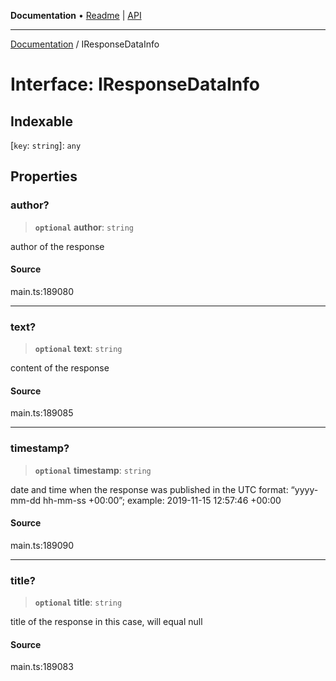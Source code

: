 **Documentation** • [Readme](../README.md) \| [API](../globals.md)

***

[Documentation](../README.md) / IResponseDataInfo

# Interface: IResponseDataInfo

## Indexable

 \[`key`: `string`\]: `any`

## Properties

### author?

> **`optional`** **author**: `string`

author of the response

#### Source

main.ts:189080

***

### text?

> **`optional`** **text**: `string`

content of the response

#### Source

main.ts:189085

***

### timestamp?

> **`optional`** **timestamp**: `string`

date and time when the response was published
in the UTC format: “yyyy-mm-dd hh-mm-ss +00:00”;
example:
2019-11-15 12:57:46 +00:00

#### Source

main.ts:189090

***

### title?

> **`optional`** **title**: `string`

title of the response
in this case, will equal null

#### Source

main.ts:189083
